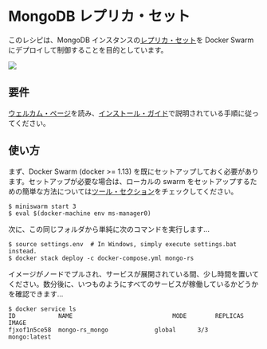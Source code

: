 # MongoDB レプリカ・セット

このレシピは、MongoDB インスタンスの[レプリカ・セット](https://docs.mongodb.com/manual/replication/)を
 Docker Swarm にデプロイして制御することを目的としています。

<img src='http://g.gravizo.com/g?
digraph Cluster {
    rankdir=LR;
       compound=true;
       node [shape="record" style="filled"];
       splines=line;
       subgraph cluster {
               label="Docker Swarm";
        style=filled;
               color=aliceblue;
        subgraph cluster_1 {
            label="ms-worker0";
            color=white;
            Mongo2 [fillcolor="aliceblue"];
        }
        subgraph cluster_0 {
            label="ms-manager0";
            color=white;
            Controller [fillcolor="aliceblue"];
            Mongo1 [fillcolor="aliceblue"];
        }
        subgraph cluster_2 {
            label="ms-worker1";
            color=white;
            Mongo3 [fillcolor="aliceblue"];
        }
       }
    Mongo1 -> Mongo2 [dir="both"];
    Mongo2 -> Mongo3 [dir="both"];
    Mongo3 -> Mongo1 [dir="both"];
    Controller -> Mongo1;
}
'>

## 要件

[ウェルカム・ページ](../../index.md)を読み、[インストール・ガイド](../../installation.md)で説明されている手順に従ってください。

## 使い方

まず、Docker Swarm (docker >= 1.13) を既にセットアップしておく必要があります。セットアップが必要な場合は、ローカルの swarm をセットアップするための簡単な方法については[ツール・セクション](../../tools/readme.md)をチェックしてください。

```
$ miniswarm start 3
$ eval $(docker-machine env ms-manager0)
```

次に、この同じフォルダから単純に次のコマンドを実行します...

```
$ source settings.env  # In Windows, simply execute settings.bat instead.
$ docker stack deploy -c docker-compose.yml mongo-rs
```

イメージがノードでプルされ、サービスが展開されている間、少し時間を置いてください。数分後に、いつものようにすべてのサービスが稼働しているかどうかを確認できます...

```
$ docker service ls
ID            NAME                            MODE        REPLICAS  IMAGE
fjxof1n5ce58  mongo-rs_mongo             global      3/3       mongo:latest
yzsur7rb4mg1  mongo-rs_mongo-controller  replicated  1/1       smartsdk/mongo-replica-ctrl:latest
```

## ウォークスルー

以前に示したように、レシピは基本的に2つのサービス、すなわち mongo インスタンス用とレプリカ・セット用の2つのサービスで構成されています。

mongo サービスは "global" モードで展開されます。つまり、Docker はクラスタ内の swarm ノードごとに mongod のインスタンスを1つ実行します。

swarm のマスター・ノードでは、mongodb のレプリカ・セットを設定して維持するための Python ベースのコントローラ・スクリプトがデプロイされます。

コントローラが `mongo-rs_controller` サービスのログを精査したことを確認しましょう。これはいずれかで行うことができます...

```
$ docker service logs mongo-rs_controller
```

または、以下を実行します...

```
$  docker logs $(docker ps -f "name=mongo-rs_controller" -q)
INFO:__main__:Waiting some time before starting
INFO:__main__:Initial config: {'version': 1, '_id': 'rs', 'members': [{'_id': 0, 'host': '10.0.0.5:27017'}, {'_id': 1, 'host': '10.0.0.3:27017'}, {'_id': 2, 'host': '10.0.0.4:27017'}]}
INFO:__main__:replSetInitiate: {'ok': 1.0}
```

ご覧のとおり、レプリカ・セットは、同じオーバーレイ・ネットワーク上で動作する
コンテナによって表される 3つのレプリカで構成されていました。mongo コンテナの
いずれかで mongo コマンドを実行して、同じ結果を表示するために `rs.status()` を
実行することもできます。

```
$ docker exec -ti d56d17c40f8f mongo rs:SECONDARY> rs.status()
```

## レプリカ・セットの再スケーリング

新しいノードを `swarm` に追加して、docker が mongo サービスの新しいタスクを
どのようにデプロイし、コントローラーがそれを自動的にレプリカ・セットに追加する
かを見てみましょう。

```
# First get the token to join the swarm
$ docker swarm join-token worker

# Create the new node
$ docker-machine create -d virtualbox ms-worker2
$ docker-machine ssh ms-worker2

docker@ms-worker2:~$ docker swarm join \
--token INSERT_TOKEN_HERE \
192.168.99.100:2377

docker@ms-worker2:~$ exit
```

ホストに戻って、数分後に...

```
$ docker service ls
ID            NAME                            MODE        REPLICAS  IMAGE
fjxof1n5ce58  mongo-rs_mongo             global      4/4       mongo:latest
yzsur7rb4mg1  mongo_mongo-controller  replicated  1/1       smartsdk/mongo-replica-ctrl:latest

$ docker logs $(docker ps -f "name=mongo_mongo-controller" -q)
...
INFO:__main__:To add: {'10.0.0.8'}
INFO:__main__:New config: {'version': 2, '_id': 'rs', 'members': [{'_id': 0, 'host': '10.0.0.5:27017'}, {'_id': 1, 'host': '10.0.0.3:27017'}, {'_id': 2, 'host': '10.0.0.4:27017'}, {'_id': 3, 'host': '10.0.0.8:27017'}]}
INFO:__main__:replSetReconfig: {'ok': 1.0}
```

ノードがダウンすると、レプリカ・セットは mongo によってアプリケーションのレベルで自動的に再構成されます。一方、Docker は、ノードごとに1つしか実行されないため、レプリカのスケジュールを変更しません。

_注_ : swarm のすべてのノードにレプリカを配置したくない場合は、現在の解決策は、
制約とノード・タグの組み合わせを使用することです。これについて、
[Github の issue](https://github.com/docker/docker/issues/26259) で詳しく
読むことができます。

詳細は、[mongo-rs-controller-swarm](https://github.com/smartsdk/mongo-rs-controller-swarm)
リポジトリ、特に [docker-compose.yml](https://github.com/smartsdk/mongo-rs-controller-swarm/blob/master/docker-compose.yml)
ファイルまたは [replica_ctrl.py](https://github.com/smartsdk/mongo-rs-controller-swarm/blob/master/src/replica_ctrl.py)
 コントローラのスクリプトを参照してください。
